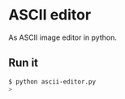 ASCII editor
===

As ASCII image editor in python.

Run it
---

``` bash
$ python ascii-editor.py
> 
```

